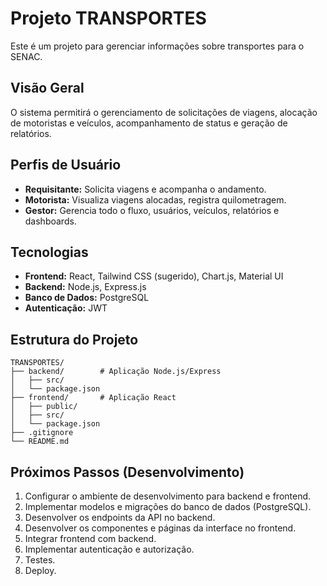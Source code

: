 # Projeto TRANSPORTES

Este é um projeto para gerenciar informações sobre transportes para o SENAC.

## Visão Geral
O sistema permitirá o gerenciamento de solicitações de viagens, alocação de motoristas e veículos, acompanhamento de status e geração de relatórios.

## Perfis de Usuário
- **Requisitante:** Solicita viagens e acompanha o andamento.
- **Motorista:** Visualiza viagens alocadas, registra quilometragem.
- **Gestor:** Gerencia todo o fluxo, usuários, veículos, relatórios e dashboards.

## Tecnologias
- **Frontend:** React, Tailwind CSS (sugerido), Chart.js, Material UI
- **Backend:** Node.js, Express.js
- **Banco de Dados:** PostgreSQL
- **Autenticação:** JWT

## Estrutura do Projeto
```
TRANSPORTES/
├── backend/        # Aplicação Node.js/Express
│   ├── src/
│   └── package.json
├── frontend/       # Aplicação React
│   ├── public/
│   ├── src/
│   └── package.json
├── .gitignore
└── README.md
```

## Próximos Passos (Desenvolvimento)
1.  Configurar o ambiente de desenvolvimento para backend e frontend.
2.  Implementar modelos e migrações do banco de dados (PostgreSQL).
3.  Desenvolver os endpoints da API no backend.
4.  Desenvolver os componentes e páginas da interface no frontend.
5.  Integrar frontend com backend.
6.  Implementar autenticação e autorização.
7.  Testes.
8.  Deploy.


